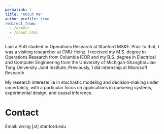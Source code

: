 ```yaml
---
permalink: /
title: "About Me"
author_profile: true
redirect_from: 
  - /about/
  - /about.html
---
```


I am a PhD student in Operations Research at Stanford MS&E. Prior to that, I was a visiting researcher at CMU Heinz. I received my M.S. degree in Operations Research from Columbia IEOR and my B.S. degree in Electrical and Computer Engineering from the University of Michigan-Shanghai Jiao Tong University Joint Institute. Previously, I did internship at Microsoft Research.

My research interests lie in stochastic modeling and decision-making under uncertainty, with a particular focus on applications in queueing systems, experimental design, and causal inference.

Contact
======
Email: wxing [at] stanford.edu
